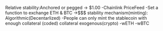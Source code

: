 Relative stability:Anchored or pegged -> $1.00
-Chainlink PriceFeed
-Set a function to exchange ETH & BTC ->$$$
stability mechanism(minting): Algorithmic(Decentarlized)
-People can only mint the stablecoin with enough collateral (coded)
collateral exogenous(crypto)
-wETH
-wBTC
